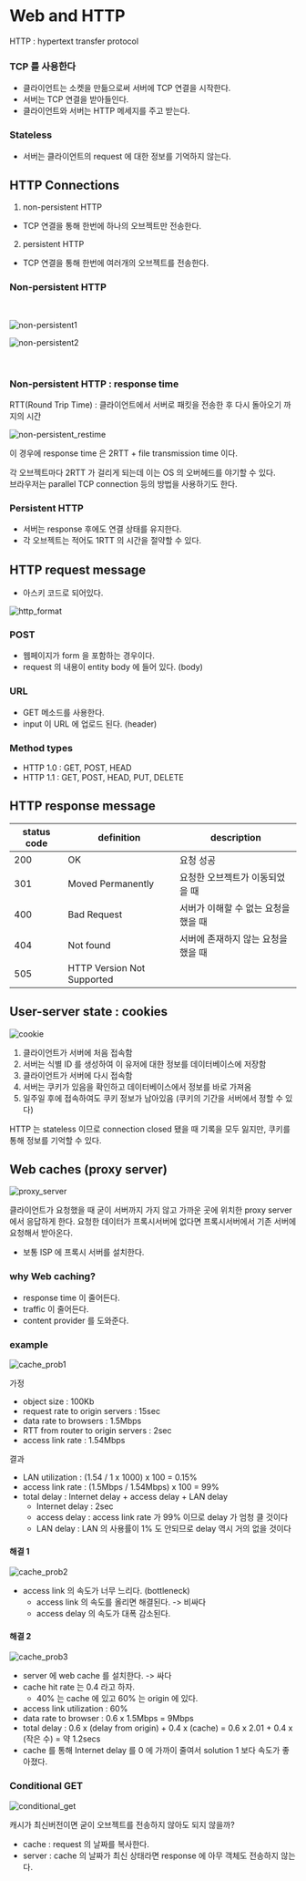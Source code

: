 # Web and HTTP

HTTP : hypertext transfer protocol

### TCP 를 사용한다
* 클라이언트는 소켓을 만듦으로써 서버에 TCP 연결을 시작한다.
* 서버는 TCP 연결을 받아들인다.
* 클라이언트와 서버는 HTTP 메세지를 주고 받는다.

### Stateless

* 서버는 클라이언트의 request 에 대한 정보를 기억하지 않는다.

## HTTP Connections

1. non-persistent HTTP
  * TCP 연결을 통해 한번에 하나의 오브젝트만 전송한다.

2. persistent HTTP
  * TCP 연결을 통해 한번에 여러개의 오브젝트를 전송한다.

### Non-persistent HTTP

<br/>

![non-persistent1](https://user-images.githubusercontent.com/48989903/135988021-1de68b05-d253-4a74-9291-bfd6cf299451.png)

![non-persistent2](https://user-images.githubusercontent.com/48989903/135987169-28de14ec-35e3-459f-9838-2938fbcbd9a7.png)

<br/>

### Non-persistent HTTP : response time

RTT(Round Trip Time) : 클라이언트에서 서버로 패킷을 전송한 후 다시 돌아오기 까지의 시간

![non-persistent_restime](https://user-images.githubusercontent.com/48989903/135988935-354c8f48-0bba-4c66-873f-4cfdf211e7e0.png)

이 경우에 response time 은 2RTT + file transmission time 이다.

각 오브젝트마다 2RTT 가 걸리게 되는데 이는 OS 의 오버헤드를 야기할 수 있다.  
브라우저는 parallel TCP connection 등의 방법을 사용하기도 한다.

### Persistent HTTP

* 서버는 response 후에도 연결 상태를 유지한다.
* 각 오브젝트는 적어도 1RTT 의 시간을 절약할 수 있다.

## HTTP request message

* 아스키 코드로 되어있다.

![http_format](https://user-images.githubusercontent.com/48989903/135990946-bbc59ad8-192f-4f83-ab42-eb16396fb75d.png)


### POST

* 웹페이지가 form 을 포함하는 경우이다.
* request 의 내용이 entity body 에 들어 있다. (body)

### URL

* GET 메소드를 사용한다.
* input 이 URL 에 업로드 된다. (header)

### Method types

* HTTP 1.0 : GET, POST, HEAD
* HTTP 1.1 : GET, POST, HEAD, PUT, DELETE

## HTTP response message

|status code|definition|description|
|---|---|---|
|200|OK|요청 성공|
|301|Moved Permanently|요청한 오브젝트가 이동되었을 때|
|400|Bad Request|서버가 이해할 수 없는 요청을 했을 때|
|404|Not found|서버에 존재하지 않는 요청을 했을 때|
|505|HTTP Version Not Supported||

## User-server state : cookies

![cookie](https://user-images.githubusercontent.com/48989903/136000007-6ddfa8fa-4ef9-4aba-81c3-b6996aa30c5e.png)


1. 클라이언트가 서버에 처음 접속함
2. 서버는 식별 ID 를 생성하여 이 유저에 대한 정보를 데이터베이스에 저장함
3. 클라이언트가 서버에 다시 접속함
4. 서버는 쿠키가 있음을 확인하고 데이터베이스에서 정보를 바로 가져옴
5. 일주일 후에 접속하여도 쿠키 정보가 남아있음 (쿠키의 기간을 서버에서 정할 수 있다)

HTTP 는 stateless 이므로 connection closed 됐을 때 기록을 모두 잃지만, 쿠키를 통해 정보를 기억할 수 있다.

## Web caches (proxy server)

![proxy_server](https://user-images.githubusercontent.com/48989903/136001687-3463ea00-e0d6-4583-a3f7-5d4dccc2bcf3.png)

클라이언트가 요청했을 때 굳이 서버까지 가지 않고 가까운 곳에 위치한 proxy server 에서 응답하게 한다.
요청한 데이터가 프록시서버에 없다면 프록시서버에서 기존 서버에 요청해서 받아온다.

* 보통 ISP 에 프록시 서버를 설치한다.

### why Web caching?

* response time 이 줄어든다.
* traffic 이 줄어든다.
* content provider 를 도와준다.

### example

![cache_prob1](https://user-images.githubusercontent.com/48989903/136007855-5b3061ef-a053-4c5f-835c-8fc316e80d8e.png)

가정
* object size : 100Kb
* request rate to origin servers : 15sec
* data rate to browsers : 1.5Mbps
* RTT from router to origin servers : 2sec
* access link rate : 1.54Mbps

결과
* LAN utilization : (1.54 / 1 x 1000) x 100 = 0.15%
* access link rate : (1.5Mbps / 1.54Mbps) x 100 = 99%
* total delay : Internet delay + access delay + LAN delay
  * Internet delay : 2sec
  * access delay : access link rate 가 99% 이므로 delay 가 엄청 클 것이다
  * LAN delay : LAN 의 사용률이 1% 도 안되므로 delay 역시 거의 없을 것이다

#### 해결 1

![cache_prob2](https://user-images.githubusercontent.com/48989903/136008000-37d68cbb-82fe-4691-a092-0e281e447c31.png)

* access link 의 속도가 너무 느리다. (bottleneck)
  * access link 의 속도를 올리면 해결된다. -> 비싸다
  * access delay 의 속도가 대폭 감소된다.



#### 해결 2

![cache_prob3](https://user-images.githubusercontent.com/48989903/136008099-d5f2336f-c463-4827-b5b7-2a241dfb36da.png)

* server 에 web cache 를 설치한다. -> 싸다  
* cache hit rate 는 0.4 라고 하자.  
  * 40% 는 cache 에 있고 60% 는 origin 에 있다.
* access link utilization : 60%  
* data rate to browser : 0.6 x 1.5Mbps = 9Mbps  
* total delay : 0.6 x (delay from origin) + 0.4 x (cache) = 0.6 x 2.01 + 0.4 x (작은 수) = 약 1.2secs  
* cache 를 통해 Internet delay 를 0 에 가까이 줄여서 solution 1 보다 속도가 좋아졌다.

### Conditional GET

![conditional_get](https://user-images.githubusercontent.com/48989903/136008505-8ed1193f-628f-4152-9790-3e938f11dd59.png)

캐시가 최신버전이면 굳이 오브젝트를 전송하지 않아도 되지 않을까?
* cache : request 의 날짜를 복사한다.
* server : cache 의 날짜가 최신 상태라면 response 에 아무 객체도 전송하지 않는다.
